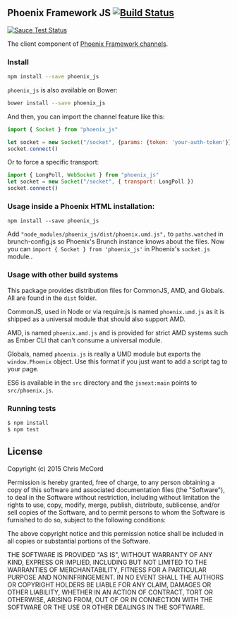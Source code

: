 
## Phoenix Framework JS [![Build Status](https://travis-ci.org/jerel/phoenix_js.svg?branch=master)](https://travis-ci.org/jerel/phoenix_js)

[![Sauce Test Status](https://saucelabs.com/browser-matrix/aNTaTe.svg)](https://saucelabs.com/u/aNTaTe)

The client component of [Phoenix Framework channels](http://www.phoenixframework.org/docs/channels).


### Install

``` bash
npm install --save phoenix_js
```

`phoenix_js` is also available on Bower:

``` bash
bower install --save phoenix_js
```

And then, you can import the channel feature like this:

``` javascript
import { Socket } from "phoenix_js"

let socket = new Socket("/socket", {params: {token: 'your-auth-token'}})
socket.connect()
```

Or to force a specific transport:

``` javascript
import { LongPoll, WebSocket } from "phoenix_js"
let socket = new Socket("/socket", { transport: LongPoll })
socket.connect()
```


### Usage inside a Phoenix HTML installation:

```
npm install --save phoenix_js
```

Add `"node_modules/phoenix_js/dist/phoenix.umd.js",` to `paths.watched` in brunch-config.js so Phoenix's
Brunch instance knows about the files. Now you can `import { Socket } from 'phoenix_js'`
in Phoenix's `socket.js` module..


### Usage with other build systems

This package provides distribution files for CommonJS, AMD, and Globals. All are
found in the `dist` folder.

CommonJS, used in Node or via require.js is named `phoenix.umd.js` as it is shipped
as a universal module that should also support AMD.

AMD, is named `phoenix.amd.js` and is provided for strict AMD systems such as Ember CLI
that can't consume a universal module.

Globals, named `phoenix.js` is really a UMD module but exports the `window.Phoenix` object.
Use this format if you just want to add a script tag to your page.

ES6 is available in the `src` directory and the `jsnext:main` points to `src/phoenix.js`.


### Running tests

``` bash
$ npm install
$ npm test
```


## License

Copyright (c) 2015 Chris McCord

Permission is hereby granted, free of charge, to any person obtaining
a copy of this software and associated documentation files (the
"Software"), to deal in the Software without restriction, including
without limitation the rights to use, copy, modify, merge, publish,
distribute, sublicense, and/or sell copies of the Software, and to
permit persons to whom the Software is furnished to do so, subject to
the following conditions:

The above copyright notice and this permission notice shall be
included in all copies or substantial portions of the Software.

THE SOFTWARE IS PROVIDED "AS IS", WITHOUT WARRANTY OF ANY KIND,
EXPRESS OR IMPLIED, INCLUDING BUT NOT LIMITED TO THE WARRANTIES OF
MERCHANTABILITY, FITNESS FOR A PARTICULAR PURPOSE AND
NONINFRINGEMENT. IN NO EVENT SHALL THE AUTHORS OR COPYRIGHT HOLDERS BE
LIABLE FOR ANY CLAIM, DAMAGES OR OTHER LIABILITY, WHETHER IN AN ACTION
OF CONTRACT, TORT OR OTHERWISE, ARISING FROM, OUT OF OR IN CONNECTION
WITH THE SOFTWARE OR THE USE OR OTHER DEALINGS IN THE SOFTWARE.

